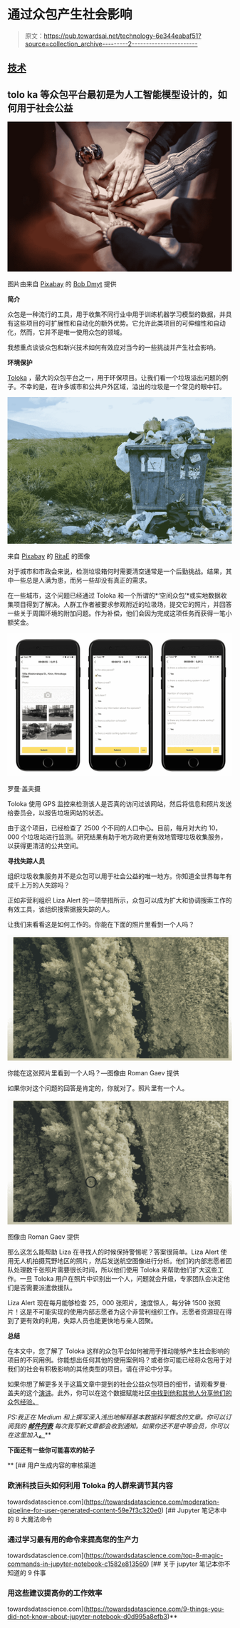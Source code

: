 # 通过众包产生社会影响

> 原文：<https://pub.towardsai.net/technology-6e344eabaf51?source=collection_archive---------2----------------------->

## [技术](https://towardsai.net/p/category/technology)

## **tolo ka 等众包平台最初是为人工智能模型设计的，如何用于社会公益**

![](img/4f64e6edc163653fc17e460d5961ad72.png)

图片由来自 [Pixabay](https://pixabay.com/?utm_source=link-attribution&utm_medium=referral&utm_campaign=image&utm_content=4529717) 的 [Bob Dmyt](https://pixabay.com/users/bob_dmyt-8820017/?utm_source=link-attribution&utm_medium=referral&utm_campaign=image&utm_content=4529717) 提供

**简介**

众包是一种流行的工具，用于收集不同行业中用于训练机器学习模型的数据，并具有这些项目的可扩展性和自动化的额外优势。它允许此类项目的可伸缩性和自动化，然而，它并不是唯一使用众包的领域。

我想重点谈谈众包和新兴技术如何有效应对当今的一些挑战并产生社会影响。

**环境保护**

[Toloka](https://toloka.ai/) ，最大的众包平台之一，用于环保项目。让我们看一个垃圾溢出问题的例子。不幸的是，在许多城市和公共户外区域，溢出的垃圾是一个常见的眼中钉。

![](img/905ab4b2d53a3ee8f3e367e6be95898d.png)

来自 [Pixabay](https://pixabay.com/?utm_source=link-attribution&utm_medium=referral&utm_campaign=image&utm_content=2729608) 的 [RitaE](https://pixabay.com/users/ritae-19628/?utm_source=link-attribution&utm_medium=referral&utm_campaign=image&utm_content=2729608) 的图像

对于城市和市政会来说，检测垃圾箱何时需要清空通常是一个后勤挑战。结果，其中一些总是人满为患，而另一些却没有真正的需求。

在一些城市，这个问题已经通过 Toloka 和一个所谓的*‘空间众包’*或实地数据收集项目得到了解决。人群工作者被要求参观附近的垃圾场，提交它的照片，并回答一些关于周围环境的附加问题。作为补偿，他们会因为完成这项任务而获得一笔小额奖金。

![](img/f93a9512b70bdfbdb0a7ecc34bac1e72.png)

罗曼·盖夫摄

Toloka 使用 GPS 监控来检测该人是否真的访问过该网站，然后将信息和照片发送给委员会，以报告垃圾网站的状态。

由于这个项目，已经检查了 2500 个不同的人口中心。目前，每月对大约 10，000 个垃圾站进行监测。研究结果有助于地方政府更有效地管理垃圾收集服务，以获得更清洁的公共空间。

**寻找失踪人员**

组织垃圾收集服务并不是众包可以用于社会公益的唯一地方。你知道全世界每年有成千上万的人失踪吗？

正如非营利组织 Liza Alert 的一项举措所示，众包可以成为扩大和协调搜索工作的有效工具，该组织搜索据报失踪的人。

让我们来看看这是如何工作的。你能在下面的照片里看到一个人吗？

![](img/45b86e748473aef5f82a30d3f3f5bd19.png)

你能在这张照片里看到一个人吗？—图像由 Roman Gaev 提供

如果你对这个问题的回答是肯定的，你就对了。照片里有一个人。

![](img/c5f7c8588fe274c490539e0c89b9cb9d.png)

图像由 Roman Gaev 提供

那么这怎么能帮助 Liza 在寻找人的时候保持警惕呢？答案很简单。Liza Alert 使用无人机拍摄荒野地区的照片，然后发送航空图像进行分析。他们的内部志愿者团队处理数千张照片需要很长时间，所以他们使用 Toloka 来帮助他们扩大这些工作。一旦 Toloka 用户在照片中识别出一个人，问题就会升级，专家团队会决定他们是否需要派遣救援队。

Liza Alert 现在每月能够检查 25，000 张照片，速度惊人，每分钟 1500 张照片！这是不可能实现的使用内部志愿者为这个非营利组织工作。志愿者资源现在得到了更有效的利用，失踪人员也能更快地与亲人团聚。

**总结**

在本文中，您了解了 Toloka 这样的众包平台如何被用于推动能够产生社会影响的项目的不同用例。你能想出任何其他的使用案例吗？或者你可能已经将众包用于对我们的社会有积极影响的其他类型的项目。请在评论中分享。

如果你想了解更多关于这篇文章中提到的社会公益众包项目的细节，请观看罗曼·盖夫的这个[演讲](https://www.youtube.com/watch?v=cf8Guj9BVOo)。此外，你可以在这个数据赋能社区[中找到他和其他人分享他们的众包经验。](https://tolokacommunity.slack.com/join/shared_invite/zt-sxr745fr-dvfZffzvQTwNXOE0gEqysg#/shared-invite/email)

*PS:我正在 Medium 和*[](https://www.aboutdatablog.com/)**上撰写深入浅出地解释基本数据科学概念的文章。你可以订阅我的* [***邮件列表***](https://medium.com/subscribe/@konkiewicz.m) *每次我写新文章都会收到通知。如果你还不是中等会员，你可以在这里加入**[***。***](https://medium.com/@konkiewicz.m/membership)**

**下面还有一些你可能喜欢的帖子**

**[](https://towardsdatascience.com/moderation-pipeline-for-user-generated-content-59e7f3c320e0) [## 用户生成内容的审核渠道

### 欧洲科技巨头如何利用 Toloka 的人群来调节其内容

towardsdatascience.com](https://towardsdatascience.com/moderation-pipeline-for-user-generated-content-59e7f3c320e0) [](https://towardsdatascience.com/top-8-magic-commands-in-jupyter-notebook-c1582e813560) [## Jupyter 笔记本中的 8 大魔法命令

### 通过学习最有用的命令来提高您的生产力

towardsdatascience.com](https://towardsdatascience.com/top-8-magic-commands-in-jupyter-notebook-c1582e813560) [](https://towardsdatascience.com/9-things-you-did-not-know-about-jupyter-notebook-d0d995a8efb3) [## 关于 jupyter 笔记本你不知道的 9 件事

### 用这些建议提高你的工作效率

towardsdatascience.com](https://towardsdatascience.com/9-things-you-did-not-know-about-jupyter-notebook-d0d995a8efb3)**